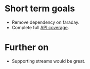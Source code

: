 # Short term goals

- Remove dependency on faraday.
- Complete full [API coverage](api_coverage.md).

# Further on

- Supporting streams would be great.
